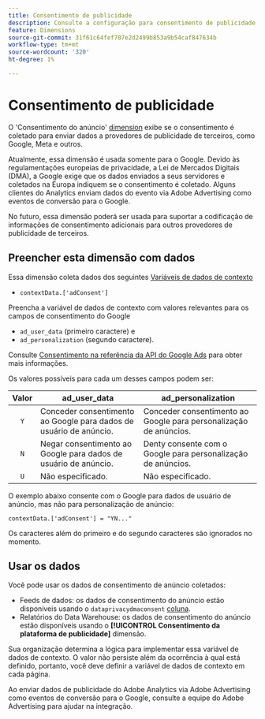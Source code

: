 ```yaml
---
title: Consentimento de publicidade
description: Consulte a configuração para consentimento de publicidade para provedores de anúncios de terceiros.
feature: Dimensions
source-git-commit: 31f61c64fef707e2d2499b853a9b54caf847634b
workflow-type: tm+mt
source-wordcount: '320'
ht-degree: 1%

---
```


# Consentimento de publicidade

O &#39;Consentimento do anúncio&#39; [dimension](overview.md) exibe se o consentimento é coletado para enviar dados a provedores de publicidade de terceiros, como Google, Meta e outros.

Atualmente, essa dimensão é usada somente para o Google. Devido às regulamentações europeias de privacidade, a Lei de Mercados Digitais (DMA), a Google exige que os dados enviados a seus servidores e coletados na Europa indiquem se o consentimento é coletado. Alguns clientes do Analytics enviam dados do evento via Adobe Advertising como eventos de conversão para o Google.

No futuro, essa dimensão poderá ser usada para suportar a codificação de informações de consentimento adicionais para outros provedores de publicidade de terceiros.


## Preencher esta dimensão com dados

Essa dimensão coleta dados dos seguintes [Variáveis de dados de contexto](/help/implement/vars/page-vars/contextdata.md)

* `contextData.['adConsent']`

Preencha a variável de dados de contexto com valores relevantes para os campos de consentimento do Google

* `ad_user_data` (primeiro caractere) e
* `ad_personalization` (segundo caractere).

Consulte [Consentimento na referência da API do Google Ads](https://developers.google.com/google-ads/api/reference/rpc/v15/Consent) para obter mais informações.

Os valores possíveis para cada um desses campos podem ser:

| Valor | ad_user_data | ad_personalization |
|:-:|---|---|
| `Y` | Conceder consentimento ao Google para dados de usuário de anúncio. | Conceder consentimento ao Google para personalização de anúncios. |
| `N` | Negar consentimento ao Google para dados de usuário de anúncio. | Denty consente com o Google para personalização de anúncios. |
| `U` | Não especificado. | Não especificado. |

O exemplo abaixo consente com o Google para dados de usuário de anúncio, mas não para personalização de anúncio:

```
contextData.['adConsent'] = "YN..."
```

Os caracteres além do primeiro e do segundo caracteres são ignorados no momento.

## Usar os dados

Você pode usar os dados de consentimento de anúncio coletados:

* Feeds de dados: os dados de consentimento do anúncio estão disponíveis usando o `dataprivacydmaconsent` [coluna](/help/export/analytics-data-feed/c-df-contents/datafeeds-reference.md).
* Relatórios do Data Warehouse: os dados de consentimento do anúncio estão disponíveis usando o **[!UICONTROL Consentimento da plataforma de publicidade]** dimensão.


Sua organização determina a lógica para implementar essa variável de dados de contexto. O valor não persiste além da ocorrência à qual está definido, portanto, você deve definir a variável de dados de contexto em cada página.

Ao enviar dados de publicidade do Adobe Analytics via Adobe Advertising como eventos de conversão para o Google, consulte a equipe do Adobe Advertising para ajudar na integração.
